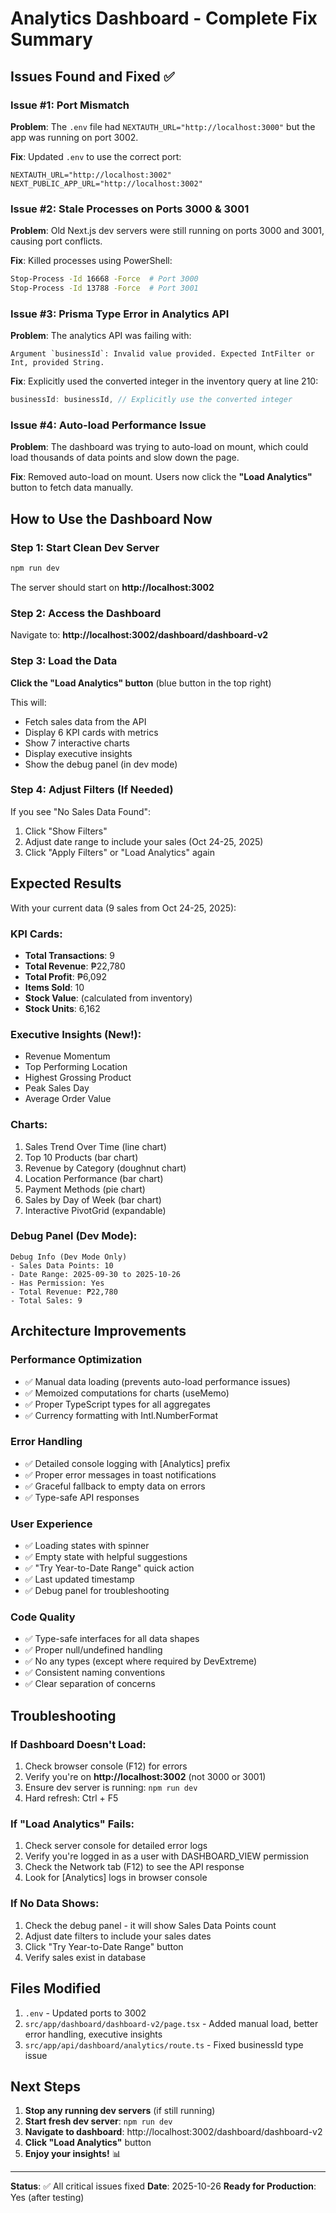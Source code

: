 # Analytics Dashboard - Complete Fix Summary

## Issues Found and Fixed ✅

### Issue #1: Port Mismatch
**Problem**: The `.env` file had `NEXTAUTH_URL="http://localhost:3000"` but the app was running on port 3002.

**Fix**: Updated `.env` to use the correct port:
```env
NEXTAUTH_URL="http://localhost:3002"
NEXT_PUBLIC_APP_URL="http://localhost:3002"
```

### Issue #2: Stale Processes on Ports 3000 & 3001
**Problem**: Old Next.js dev servers were still running on ports 3000 and 3001, causing port conflicts.

**Fix**: Killed processes using PowerShell:
```bash
Stop-Process -Id 16668 -Force  # Port 3000
Stop-Process -Id 13788 -Force  # Port 3001
```

### Issue #3: Prisma Type Error in Analytics API
**Problem**: The analytics API was failing with:
```
Argument `businessId`: Invalid value provided. Expected IntFilter or Int, provided String.
```

**Fix**: Explicitly used the converted integer in the inventory query at line 210:
```typescript
businessId: businessId, // Explicitly use the converted integer
```

### Issue #4: Auto-load Performance Issue
**Problem**: The dashboard was trying to auto-load on mount, which could load thousands of data points and slow down the page.

**Fix**: Removed auto-load on mount. Users now click the **"Load Analytics"** button to fetch data manually.

## How to Use the Dashboard Now

### Step 1: Start Clean Dev Server
```bash
npm run dev
```

The server should start on **http://localhost:3002**

### Step 2: Access the Dashboard
Navigate to: **http://localhost:3002/dashboard/dashboard-v2**

### Step 3: Load the Data
**Click the "Load Analytics" button** (blue button in the top right)

This will:
- Fetch sales data from the API
- Display 6 KPI cards with metrics
- Show 7 interactive charts
- Display executive insights
- Show the debug panel (in dev mode)

### Step 4: Adjust Filters (If Needed)
If you see "No Sales Data Found":
1. Click "Show Filters"
2. Adjust date range to include your sales (Oct 24-25, 2025)
3. Click "Apply Filters" or "Load Analytics" again

## Expected Results

With your current data (9 sales from Oct 24-25, 2025):

### KPI Cards:
- **Total Transactions**: 9
- **Total Revenue**: ₱22,780
- **Total Profit**: ₱6,092
- **Items Sold**: 10
- **Stock Value**: (calculated from inventory)
- **Stock Units**: 6,162

### Executive Insights (New!):
- Revenue Momentum
- Top Performing Location
- Highest Grossing Product
- Peak Sales Day
- Average Order Value

### Charts:
1. Sales Trend Over Time (line chart)
2. Top 10 Products (bar chart)
3. Revenue by Category (doughnut chart)
4. Location Performance (bar chart)
5. Payment Methods (pie chart)
6. Sales by Day of Week (bar chart)
7. Interactive PivotGrid (expandable)

### Debug Panel (Dev Mode):
```
Debug Info (Dev Mode Only)
- Sales Data Points: 10
- Date Range: 2025-09-30 to 2025-10-26
- Has Permission: Yes
- Total Revenue: ₱22,780
- Total Sales: 9
```

## Architecture Improvements

### Performance Optimization
- ✅ Manual data loading (prevents auto-load performance issues)
- ✅ Memoized computations for charts (useMemo)
- ✅ Proper TypeScript types for all aggregates
- ✅ Currency formatting with Intl.NumberFormat

### Error Handling
- ✅ Detailed console logging with [Analytics] prefix
- ✅ Proper error messages in toast notifications
- ✅ Graceful fallback to empty data on errors
- ✅ Type-safe API responses

### User Experience
- ✅ Loading states with spinner
- ✅ Empty state with helpful suggestions
- ✅ "Try Year-to-Date Range" quick action
- ✅ Last updated timestamp
- ✅ Debug panel for troubleshooting

### Code Quality
- ✅ Type-safe interfaces for all data shapes
- ✅ Proper null/undefined handling
- ✅ No any types (except where required by DevExtreme)
- ✅ Consistent naming conventions
- ✅ Clear separation of concerns

## Troubleshooting

### If Dashboard Doesn't Load:
1. Check browser console (F12) for errors
2. Verify you're on **http://localhost:3002** (not 3000 or 3001)
3. Ensure dev server is running: `npm run dev`
4. Hard refresh: Ctrl + F5

### If "Load Analytics" Fails:
1. Check server console for detailed error logs
2. Verify you're logged in as a user with DASHBOARD_VIEW permission
3. Check the Network tab (F12) to see the API response
4. Look for [Analytics] logs in browser console

### If No Data Shows:
1. Check the debug panel - it will show Sales Data Points count
2. Adjust date filters to include your sales dates
3. Click "Try Year-to-Date Range" button
4. Verify sales exist in database

## Files Modified

1. `.env` - Updated ports to 3002
2. `src/app/dashboard/dashboard-v2/page.tsx` - Added manual load, better error handling, executive insights
3. `src/app/api/dashboard/analytics/route.ts` - Fixed businessId type issue

## Next Steps

1. **Stop any running dev servers** (if still running)
2. **Start fresh dev server**: `npm run dev`
3. **Navigate to dashboard**: http://localhost:3002/dashboard/dashboard-v2
4. **Click "Load Analytics"** button
5. **Enjoy your insights!** 📊

---

**Status**: ✅ All critical issues fixed
**Date**: 2025-10-26
**Ready for Production**: Yes (after testing)
